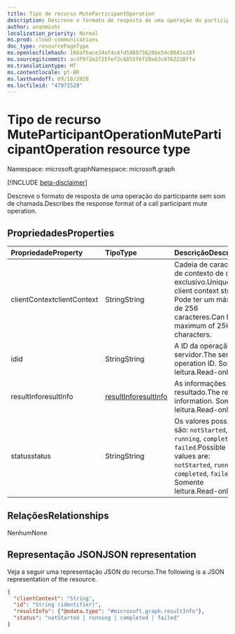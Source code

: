```yaml
---
title: Tipo de recurso MuteParticipantOperation
description: Descreve o formato de resposta de uma operação do participante sem som de chamada.
author: ananmishr
localization_priority: Normal
ms.prod: cloud-communications
doc_type: resourcePageType
ms.openlocfilehash: 186afbace34af4c4fd588875620be54c0041e18f
ms.sourcegitcommit: acdf972e2f25fef2c6855f6f28a63c0762228ffa
ms.translationtype: MT
ms.contentlocale: pt-BR
ms.lasthandoff: 09/18/2020
ms.locfileid: "47971528"
---
```

# <a name="muteparticipantoperation-resource-type"></a><span data-ttu-id="5d443-103">Tipo de recurso MuteParticipantOperation</span><span class="sxs-lookup"><span data-stu-id="5d443-103">MuteParticipantOperation resource type</span></span>

<span data-ttu-id="5d443-104">Namespace: microsoft.graph</span><span class="sxs-lookup"><span data-stu-id="5d443-104">Namespace: microsoft.graph</span></span>

[!INCLUDE [beta-disclaimer](../../includes/beta-disclaimer.md)]

<span data-ttu-id="5d443-105">Descreve o formato de resposta de uma operação do participante sem som de chamada.</span><span class="sxs-lookup"><span data-stu-id="5d443-105">Describes the response format of a call participant mute operation.</span></span>

## <a name="properties"></a><span data-ttu-id="5d443-106">Propriedades</span><span class="sxs-lookup"><span data-stu-id="5d443-106">Properties</span></span>

| <span data-ttu-id="5d443-107">Propriedade</span><span class="sxs-lookup"><span data-stu-id="5d443-107">Property</span></span>                       | <span data-ttu-id="5d443-108">Tipo</span><span class="sxs-lookup"><span data-stu-id="5d443-108">Type</span></span>                        | <span data-ttu-id="5d443-109">Descrição</span><span class="sxs-lookup"><span data-stu-id="5d443-109">Description</span></span>                                                                                                                                       |
| :----------------------------- | :---------------------------| :-------------------------------------------------------------------------------------------------------------------------------------------------|
| <span data-ttu-id="5d443-110">clientContext</span><span class="sxs-lookup"><span data-stu-id="5d443-110">clientContext</span></span>                  | <span data-ttu-id="5d443-111">String</span><span class="sxs-lookup"><span data-stu-id="5d443-111">String</span></span>                      | <span data-ttu-id="5d443-112">Cadeia de caracteres de contexto de cliente exclusivo.</span><span class="sxs-lookup"><span data-stu-id="5d443-112">Unique client context string.</span></span> <span data-ttu-id="5d443-113">Pode ter um máximo de 256 caracteres.</span><span class="sxs-lookup"><span data-stu-id="5d443-113">Can have a maximum of 256 characters.</span></span>                                                                               |
| <span data-ttu-id="5d443-114">id</span><span class="sxs-lookup"><span data-stu-id="5d443-114">id</span></span>                             | <span data-ttu-id="5d443-115">String</span><span class="sxs-lookup"><span data-stu-id="5d443-115">String</span></span>                      | <span data-ttu-id="5d443-116">A ID da operação do servidor.</span><span class="sxs-lookup"><span data-stu-id="5d443-116">The server operation ID.</span></span> <span data-ttu-id="5d443-117">Somente leitura.</span><span class="sxs-lookup"><span data-stu-id="5d443-117">Read-only.</span></span>                                                                                            |
| <span data-ttu-id="5d443-118">resultInfo</span><span class="sxs-lookup"><span data-stu-id="5d443-118">resultInfo</span></span>                     | [<span data-ttu-id="5d443-119">resultInfo</span><span class="sxs-lookup"><span data-stu-id="5d443-119">resultInfo</span></span>](resultinfo.md) | <span data-ttu-id="5d443-120">As informações de resultado.</span><span class="sxs-lookup"><span data-stu-id="5d443-120">The result information.</span></span>  <span data-ttu-id="5d443-121">Somente leitura.</span><span class="sxs-lookup"><span data-stu-id="5d443-121">Read-only.</span></span>                                                                                            |
| <span data-ttu-id="5d443-122">status</span><span class="sxs-lookup"><span data-stu-id="5d443-122">status</span></span>                         | <span data-ttu-id="5d443-123">String</span><span class="sxs-lookup"><span data-stu-id="5d443-123">String</span></span>                      | <span data-ttu-id="5d443-124">Os valores possíveis são: `notStarted`, `running`, `completed`, `failed`.</span><span class="sxs-lookup"><span data-stu-id="5d443-124">Possible values are: `notStarted`, `running`, `completed`, `failed`.</span></span> <span data-ttu-id="5d443-125">Somente leitura.</span><span class="sxs-lookup"><span data-stu-id="5d443-125">Read-only.</span></span>                                                 |

## <a name="relationships"></a><span data-ttu-id="5d443-126">Relações</span><span class="sxs-lookup"><span data-stu-id="5d443-126">Relationships</span></span>
<span data-ttu-id="5d443-127">Nenhum</span><span class="sxs-lookup"><span data-stu-id="5d443-127">None</span></span>

## <a name="json-representation"></a><span data-ttu-id="5d443-128">Representação JSON</span><span class="sxs-lookup"><span data-stu-id="5d443-128">JSON representation</span></span>

<span data-ttu-id="5d443-129">Veja a seguir uma representação JSON do recurso.</span><span class="sxs-lookup"><span data-stu-id="5d443-129">The following is a JSON representation of the resource.</span></span>

<!-- {
  "blockType": "resource",
  "optionalProperties": [

  ],
  "@odata.type": "microsoft.graph.muteParticipantOperation"
}-->
```json
{
  "clientContext": "String",
  "id": "String (identifier)",
  "resultInfo": {"@odata.type": "#microsoft.graph.resultInfo"},
  "status": "notStarted | running | completed | failed"
}
```

<!-- uuid: 8fcb5dbc-d5aa-4681-8e31-b001d5168d79
2015-10-25 14:57:30 UTC -->
<!-- {
  "type": "#page.annotation",
  "description": "muteParticipantOperation resource",
  "keywords": "",
  "section": "documentation",
  "tocPath": ""
}-->



